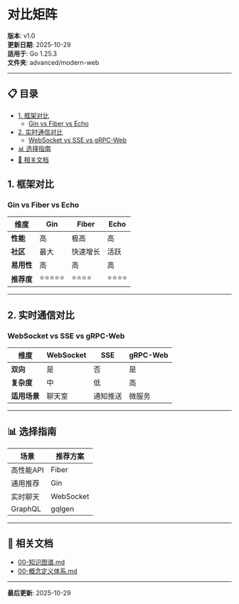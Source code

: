 ﻿# 对比矩阵

**版本**: v1.0  
**更新日期**: 2025-10-29  
**适用于**: Go 1.25.3  
**文件夹**: advanced/modern-web

---

## 📋 目录


- [1. 框架对比](#1-框架对比)
  - [Gin vs Fiber vs Echo](#gin-vs-fiber-vs-echo)
- [2. 实时通信对比](#2-实时通信对比)
  - [WebSocket vs SSE vs gRPC-Web](#websocket-vs-sse-vs-grpc-web)
- [📊 选择指南](#选择指南)
- [🔗 相关文档](#相关文档)

## 1. 框架对比

### Gin vs Fiber vs Echo

| 维度 | Gin | Fiber | Echo |
|------|-----|-------|------|
| **性能** | 高 | 极高 | 高 |
| **社区** | 最大 | 快速增长 | 活跃 |
| **易用性** | 高 | 高 | 高 |
| **推荐度** | ⭐⭐⭐⭐⭐ | ⭐⭐⭐⭐ | ⭐⭐⭐⭐ |

---

## 2. 实时通信对比

### WebSocket vs SSE vs gRPC-Web

| 维度 | WebSocket | SSE | gRPC-Web |
|------|-----------|-----|----------|
| **双向** | 是 | 否 | 是 |
| **复杂度** | 中 | 低 | 高 |
| **适用场景** | 聊天室 | 通知推送 | 微服务 |

---

## 📊 选择指南

| 场景 | 推荐方案 |
|------|---------|
| 高性能API | Fiber |
| 通用推荐 | Gin |
| 实时聊天 | WebSocket |
| GraphQL | gqlgen |

---

## 🔗 相关文档

- [00-知识图谱.md](./00-知识图谱.md)
- [00-概念定义体系.md](./00-概念定义体系.md)

---

**最后更新**: 2025-10-29

